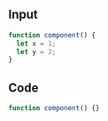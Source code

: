
## Input

```javascript
function component() {
  let x = 1;
  let y = 2;
}

```

## Code

```javascript
function component() {}

```
      